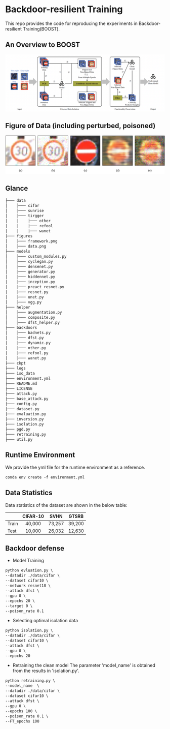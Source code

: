 # Backdoor-resilient Training
This repo provides the code for reproducing the experiments in Backdoor-resilient Training(BOOST).

## An Overview to BOOST
![framework](figures/framework.png)

## Figure of Data (including perturbed, poisoned)
![framework](figures/data.png)

## Glance
```
├─── data
│    ├─── cifar
│    ├─── sunrise
│    ├─── tirgger
│    │    ├─── other
│    │    ├─── refool
│    │    ├─── wanet
├─── figures
│    ├─── framework.png
│    ├─── data.png
├─── models
│    ├─── custom_modules.py
│    ├─── cyclegan.py
│    ├─── densenet.py
│    ├─── generator.py
│    ├─── hiddennet.py
│    ├─── inception.py
│    ├─── preact_resnet.py
│    ├─── resnet.py
│    ├─── unet.py
│    ├─── vgg.py
├─── helper
│    ├─── augmentation.py
│    ├─── composite.py
│    ├─── dfst_helper.py
├─── backdoors
│    ├─── badnets.py
│    ├─── dfst.py
│    ├─── dynamic.py
│    ├─── other.py
│    ├─── refool.py
│    ├─── wanet.py
├─── ckpt
├─── logs
├─── iso_data
├─── environment.yml
├─── README.md
├─── LICENSE
├─── attack.py
├─── base_attack.py
├─── config.py
├─── dataset.py
├─── evaluation.py
├─── inversion.py
├─── isolation.py
├─── pgd.py
├─── retraining.py
├─── util.py
```

## Runtime Environment
We provide the yml file for the runtime environment as a reference.
```shell
conda env create -f environment.yml 
```
## Data Statistics
Data statistics of the dataset are shown in the below table:

|       | CIFAR-10 |  SVHN  | GTSRB  |
| ----- |:--------:|:------:|--------|
| Train |  40,000  | 73,257 | 39,200 |
| Test  |  10,000  | 26,032 | 12,630 |

## Backdoor defense
[//]: # (Download the GTSRB data from the following . Then, place it in the predefined path of the project &#40;\data&#41;.)

- Model Training
```shell
python evluation.py \
--datadir ./data/cifar \
--dataset cifar10 \
--network resnet18 \
--attack dfst \
--gpu 0 \
--epochs 20 \
--target 0 \
--poison_rate 0.1 
```

- Selecting optimal isolation data
```shell
python isolation.py \
--datadir ./data/cifar \
--dataset cifar10 \
--attack dfst \
--gpu 0 \
--epochs 20
```

- Retraining the clean model
The parameter 'model_name' is obtained from the results in 'isolation.py'.
```shell
python retraining.py \
--model_name  \
--datadir ./data/cifar \
--dataset cifar10 \
--attack dfst \
--gpu 0 \
--epochs 100 \
--poison_rate 0.1 \
--FT_epochs 100
```
